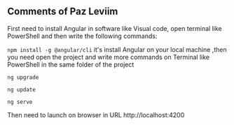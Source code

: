 ## Comments of Paz Leviim

First need to install Angular in software like Visual code, open terminal like PowerShell and then write the following commands:

`npm install -g @angular/cli` it's install Angular on your local machine ,then you need open the project and write more commands on Terminal like PowerShell in the same folder of the project

`ng upgrade`

`ng update`

`ng serve`

Then need to launch on browser in URL http://localhost:4200
